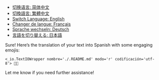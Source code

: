 - [切换语言: 简体中文](/README.md)
- [切換語言: 繁體中文](/README/README_繁体中文.md)
- [Switch Language: English](/README/README_English.md)
- [Changer de langue: Français](/README/README_Français.md)
- [Sprache wechseln: Deutsch](/README/README_Deutsch.md)
- [言語を切り替える: 日本語](/README/README_日本語.md)

Sure! Here’s the translation of your text into Spanish with some engaging emojis:

```plaintext
<_io.TextIOWrapper nombre='./.README.md' modo='r' codificación='utf-8'> 📄✨
```

Let me know if you need further assistance!